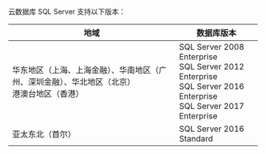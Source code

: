 
云数据库 SQL Server 支持以下版本：

| 地域 | 数据库版本 |
|---------|---------|
| 华东地区（上海、上海金融）、华南地区（广州、深圳金融）、华北地区（北京）<br>港澳台地区（香港） |SQL Server 2008 Enterprise<br>SQL Server 2012 Enterprise<br>SQL Server 2016 Enterprise<br>SQL Server 2017 Enterprise |
| 亚太东北（首尔） |SQL Server 2016 Standard|





